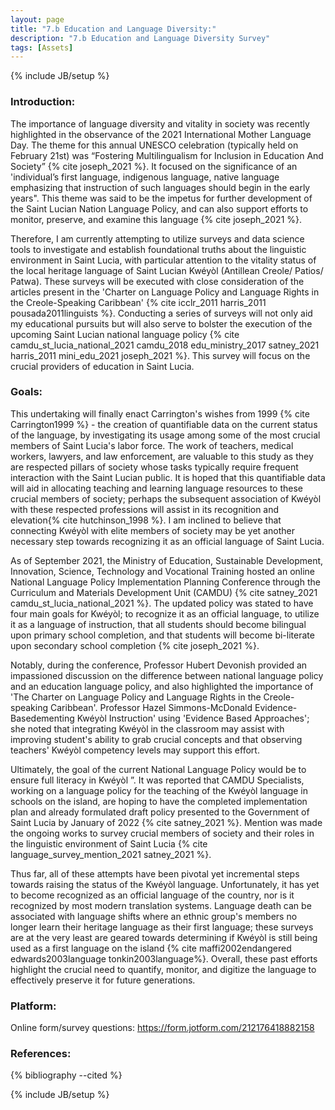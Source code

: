 ```yaml
---
layout: page
title: "7.b Education and Language Diversity:"
description: "7.b Education and Language Diversity Survey"
tags: [Assets]
---
```

{% include JB/setup %}

### Introduction:

The importance of language diversity and vitality in society was recently highlighted in the observance of the 2021 International Mother Language Day. The theme for this annual UNESCO celebration (typically held on February 21st) was “Fostering Multilingualism for Inclusion in Education And Society” {% cite joseph_2021 %}. It focused on the significance of an 'individual’s first language, indigenous language, native language emphasizing that instruction of such languages should begin in the early years". This theme was said to be the impetus for further development of the Saint Lucian Nation Language Policy, and can also support efforts to monitor, preserve, and examine this language {% cite joseph_2021 %}. 

Therefore, I am currently attempting to utilize surveys and data science tools to investigate and establish foundational truths about the linguistic environment in Saint Lucia, with particular attention to the vitality status of the local heritage language of Saint Lucian Kwéyòl (Antillean Creole/ Patios/ Patwa). These surveys will be executed with close consideration of the articles present in the 'Charter on Language Policy and Language Rights in the Creole-Speaking Caribbean' {% cite icclr_2011 harris_2011 pousada2011linguists %}. Conducting a series of surveys will not only aid my educational pursuits but will also serve to bolster the execution of the upcoming Saint Lucian national language policy {% cite camdu_st_lucia_national_2021 camdu_2018 edu_ministry_2017 satney_2021 harris_2011 mini_edu_2021 joseph_2021 %}. This survey will focus on the crucial providers of education in Saint Lucia. 


### Goals:

This undertaking will finally enact Carrington's wishes from 1999 {% cite Carrington1999 %} - the creation of quantifiable data on the current status of the language, by investigating its usage among some of the most crucial members of Saint Lucia's labor force. The work of teachers, medical workers, lawyers, and law enforcement, are valuable to this study as they are respected pillars of society whose tasks typically require frequent interaction with the Saint Lucian public. It is hoped that this quantifiable data will aid in allocating teaching and learning language resources to these crucial members of society; perhaps the subsequent association of Kwéyòl with these respected professions will assist in its recognition and elevation{% cite hutchinson_1998 %}. I am inclined to believe that connecting Kwéyòl with elite members of society may be yet another necessary step towards recognizing it as an official language of Saint Lucia. 

As of September 2021, the Ministry of Education, Sustainable Development, Innovation, Science, Technology and Vocational Training hosted an online National Language Policy Implementation Planning Conference through the Curriculum and Materials Development Unit (CAMDU) {% cite satney_2021 camdu_st_lucia_national_2021 %}. The updated policy was stated to have four main goals for Kwéyòl; to recognize it as an official language, to utilize it as a language of instruction, that all students should become bilingual upon primary school completion, and that students will become bi-literate upon secondary school completion {% cite joseph_2021 %}.

Notably, during the conference, Professor Hubert Devonish provided an impassioned discussion on the difference between national language policy and an education language policy, and also highlighted the importance of 'The Charter on Language Policy and Language Rights in the Creole-speaking Caribbean'. Professor Hazel Simmons-McDonald Evidence-Basedementing Kwéyòl Instruction' using 'Evidence Based Approaches'; she noted that integrating Kwéyòl in the classroom may assist with improving student's ability to grab crucial concepts and that observing teachers' Kwéyòl competency levels may support this effort.

Ultimately, the goal of the current National Language Policy would be to ensure full literacy in Kwéyòl ”. It was reported that CAMDU Specialists, working on a language policy for the teaching of the Kwéyòl language in schools on the island, are hoping to have the completed implementation plan and already formulated draft policy presented to the Government of Saint Lucia by January of 2022 {% cite satney_2021 %}. Mention was made the ongoing works to survey crucial members of society and their roles in the linguistic environment of Saint Lucia {% cite language_survey_mention_2021 satney_2021 %}. 

Thus far, all of these attempts have been pivotal yet incremental steps towards raising the status of the Kwéyòl language. Unfortunately, it has yet to become recognized as an official language of the country, nor is it recognized by most modern translation systems. Language death can be associated with language shifts where an ethnic group's members no longer learn their heritage language as their first language; these surveys are at the very least are geared towards determining if Kwéyòl is still being used as a first language on the island {% cite maffi2002endangered edwards2003language tonkin2003language%}. Overall, these past efforts highlight the crucial need to quantify, monitor, and digitize the language to effectively preserve it for future generations.

### Platform:
Online form/survey questions: https://form.jotform.com/212176418882158

### References:


{% bibliography --cited %}

{% include JB/setup %}
